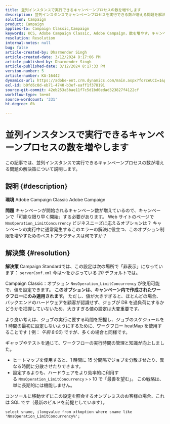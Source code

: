 ```yaml
---
title: 並列インスタンスで実行できるキャンペーンプロセスの数を増やします
description: 並列インスタンスでキャンペーンプロセスを実行できる数が増える問題を解決する方法を説明します。 ワークフローヒートマップを使用します。
solution: Campaign
product: Campaign
applies-to: Campaign Classic,Campaign
keywords: KCS, Adobe Campaign Classic, Adobe Campaign，数を増やす，キャンペーンプロセス，インスタンス，並列，ベストプラクティス
resolution: Resolution
internal-notes: null
bug: false
article-created-by: Dharmender Singh
article-created-date: 3/12/2024 8:17:06 PM
article-published-by: Dharmender Singh
article-published-date: 3/12/2024 8:17:33 PM
version-number: 5
article-number: KA-16442
dynamics-url: https://adobe-ent.crm.dynamics.com/main.aspx?forceUCI=1&pagetype=entityrecord&etn=knowledgearticle&id=56b42c7b-ade0-ee11-904c-6045bd045872
exl-id: b0fd6c0d-eb71-4740-b3ef-eaff1f378191
source-git-commit: 42eb253a5bae11f7c5d1bd0edad323827f4122cf
workflow-type: tm+mt
source-wordcount: '331'
ht-degree: 0%

---
```


# 並列インスタンスで実行できるキャンペーンプロセスの数を増やします


この記事では、並列インスタンスで実行できるキャンペーンプロセスの数が増える問題の解決策について説明します。

## 説明 {#description}


<b>環境</b>
Adobe Campaign Classic Adobe Campaign

<b>問題</b>
キャンペーンが開始されるキャンペーン数が増えているので、キャンペーンで「可能な限り早く開始」する必要があります。
Web サイトのページで `NmsOperation_LimitConcurrency` ビジネスニーズに応えるオプションは？
キャンペーンの実行中に通常発生するこのエラーの解決に役立つ、このオプション制限を増やすためのベストプラクティスは何ですか？


## 解決策 {#resolution}


<b>解決策</b>
Campaign Standardでは、この設定は次の場所で「非表示」になっています： `serverConf.xml` 今は～をかぶっている *20* デフォルトでは。  

Campaign Classic：オプション `NmsOperation_LimitConcurrency` が使用可能で、値を設定できます。
<b>このオプションは、キャンペーン内で作成されたワークフローにのみ適用されます。</b>
ただし、値が大きすぎると、ほとんどの場合、バックエンドのハードウェアを顧客が認識せず、ジョブが DB を過負荷にするかどうかを把握していないため、大きすぎる値の設定は大変重要です。

より良い考えは、ジョブの実行に要する時間を把握し、ジョブのスケジュールを 1 時間の最初に設定しないようにするために、ワークフロー heatMap を使用することです ( 例： *午前 8:00*) ですが、多くの場合と同様です。

ギャップやテストを通じて、ワークフローの実行時間の管理と知識が向上しました。

- ヒートマップを使用すると、1 時間に 15 分間隔でジョブを分散させたり、異なる時間に分散させたりできます。
- 設定するよりも、ハードウェアをより効率的に利用する `NmsOperation_LimitConcurrency` `>` `>`  10 で「最善を望む」。 この戦略は、単に長期的には機能しません。


コンソールに移動せずにこの設定を照会するオンプレミスのお客様の場合、これは SQL です（最新のビルドを前提としています）。


```
select sname, ilongvalue from xtkoption where sname like 'NmsOperation_LimitConcurrency%';
```
